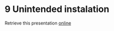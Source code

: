 # 9 Unintended instalation

Retrieve this presentation [online](https://rawgit.com/TxGVNN/projects_s02/master/09-unintended-instalation/index.html)
